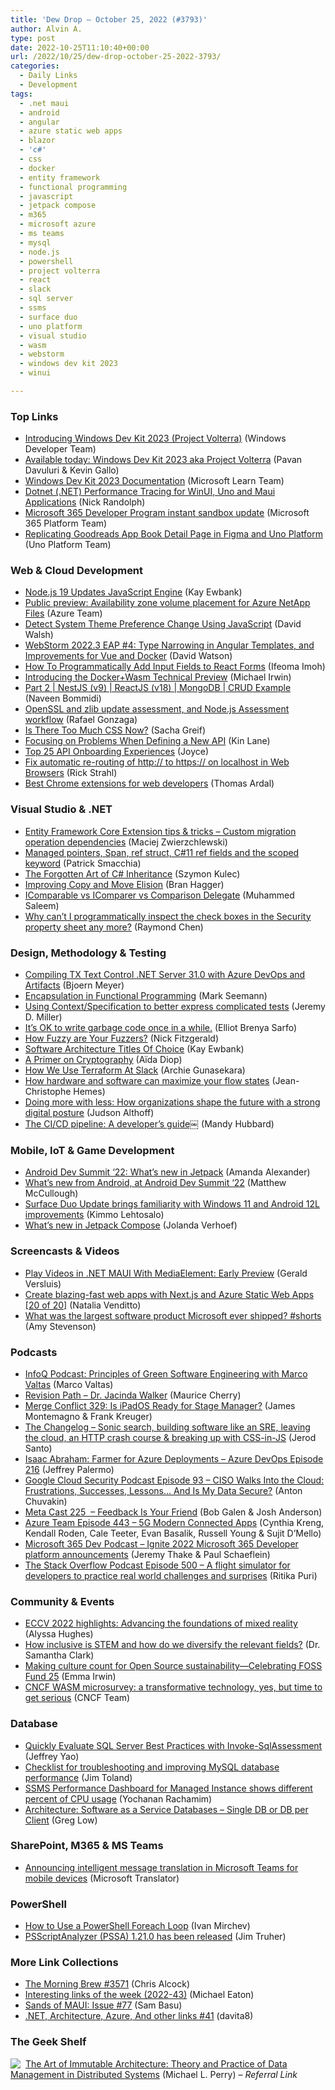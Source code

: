 ```yaml
---
title: 'Dew Drop – October 25, 2022 (#3793)'
author: Alvin A.
type: post
date: 2022-10-25T11:10:40+00:00
url: /2022/10/25/dew-drop-october-25-2022-3793/
categories:
  - Daily Links
  - Development
tags:
  - .net maui
  - android
  - angular
  - azure static web apps
  - blazor
  - 'c#'
  - css
  - docker
  - entity framework
  - functional programming
  - javascript
  - jetpack compose
  - m365
  - microsoft azure
  - ms teams
  - mysql
  - node.js
  - powershell
  - project volterra
  - react
  - slack
  - sql server
  - ssms
  - surface duo
  - uno platform
  - visual studio
  - wasm
  - webstorm
  - windows dev kit 2023
  - winui

---
```

### <a name="top"></a>Top Links

  * <a href="http://www.youtube.com/watch?v=rCehtBrB_pE" target="_blank" rel="noopener">Introducing Windows Dev Kit 2023 (Project Volterra)</a> (Windows Developer Team)
  * <a href="https://blogs.windows.com/windowsdeveloper/2022/10/24/available-today-windows-dev-kit-2023-aka-project-volterra/" target="_blank" rel="noopener">Available today: Windows Dev Kit 2023 aka Project Volterra</a> (Pavan Davuluri & Kevin Gallo)
  * <a href="https://learn.microsoft.com/en-us/windows/arm/dev-kit" target="_blank" rel="noopener">Windows Dev Kit 2023 Documentation</a> (Microsoft Learn Team)
  * <a href="https://nicksnettravels.builttoroam.com/dotnet-trace/" target="_blank" rel="noopener">Dotnet (.NET) Performance Tracing for WinUI, Uno and Maui Applications</a> (Nick Randolph)
  * <a href="https://devblogs.microsoft.com/microsoft365dev/microsoft-365-developer-program-instant-sandbox-update/" target="_blank" rel="noopener">Microsoft 365 Developer Program instant sandbox update</a> (Microsoft 365 Platform Team)
  * <a href="https://platform.uno/blog/replicating-goodreads-detail-page-in-figma-with-uno-platform/" target="_blank" rel="noopener">Replicating Goodreads App Book Detail Page in Figma and Uno Platform</a> (Uno Platform Team)

### <a name="web"></a>Web & Cloud Development

  * <a href="http://www.i-programmer.info/news/167-javascript/15817-nodejs-19-updates-javascript-engine.html" target="_blank" rel="noopener">Node.js 19 Updates JavaScript Engine</a> (Kay Ewbank)
  * <a href="https://azure.microsoft.com/en-us/updates/public-preview-availability-zone-volume-placement-for-azure-netapp-files/" target="_blank" rel="noopener">Public preview: Availability zone volume placement for Azure NetApp Files</a> (Azure Team)
  * <a href="https://davidwalsh.name/detect-system-theme-preference-change-using-javascript" target="_blank" rel="noopener">Detect System Theme Preference Change Using JavaScript</a> (David Walsh)
  * <a href="https://blog.jetbrains.com/webstorm/2022/10/webstorm-2022-3-eap-4/" target="_blank" rel="noopener">WebStorm 2022.3 EAP #4: Type Narrowing in Angular Templates, and Improvements for Vue and Docker</a> (David Watson)
  * <a href="https://www.telerik.com/blogs/how-to-programmatically-add-input-fields-react-forms" target="_blank" rel="noopener">How To Programmatically Add Input Fields to React Forms</a> (Ifeoma Imoh)
  * <a href="https://www.docker.com/blog/docker-wasm-technical-preview/" target="_blank" rel="noopener">Introducing the Docker+Wasm Technical Preview</a> (Michael Irwin)
  * <a href="https://www.learmoreseekmore.com/2022/10/part2-nestjs-v9-reactjs-v18-mongodb-crud-example.html" target="_blank" rel="noopener">Part 2 | NestJS (v9) | ReactJS (v18) | MongoDB | CRUD Example</a> (Naveen Bommidi)
  * <a href="https://nodejs.org/en/blog/vulnerability/openssl-and-zlib-vulnerability-assessment" target="_blank" rel="noopener">OpenSSL and zlib update assessment, and Node.js Assessment workflow</a> (Rafael Gonzaga)
  * <a href="https://css-tricks.com/is-there-too-much-css-now/" target="_blank" rel="noopener">Is There Too Much CSS Now?</a> (Sacha Greif)
  * <a href="http://apievangelist.com/2022/10/24/focusing-on-problems-when-defining-a-new-api/" target="_blank" rel="noopener">Focusing on Problems When Defining a New API</a> (Kin Lane)
  * <a href="https://blog.postman.com/top-25-api-onboarding-experiences/" target="_blank" rel="noopener">Top 25 API Onboarding Experiences</a> (Joyce)
  * <a href="https://weblog.west-wind.com/posts/2022/Oct/24/Fix-automatic-rerouting-of-http-to-https-on-localhost-in-Web-Browsers" target="_blank" rel="noopener">Fix automatic re-routing of http:// to https:// on localhost in Web Browsers</a> (Rick Strahl)
  * <a href="https://blog.elmah.io/best-chrome-extensions-for-web-developers/" target="_blank" rel="noopener">Best Chrome extensions for web developers</a> (Thomas Ardal)

### <a name="dotnet"></a>Visual Studio & .NET

  * <a href="https://maciejz.dev/entity-framework-core-extension-tips-tricks/" target="_blank" rel="noopener">Entity Framework Core Extension tips & tricks &#8211; Custom migration operation dependencies</a> (Maciej Zwierzchlewski)
  * <a href="https://blog.ndepend.com/managed-pointers-span-ref-struct-c11-ref-fields-and-the-scoped-keyword/" target="_blank" rel="noopener">Managed pointers, Span, ref struct, C#11 ref fields and the scoped keyword</a> (Patrick Smacchia)
  * <a href="https://blog.scooletz.com/2022/10/24/forgotten-art-of-c-sharp-inheritance" target="_blank" rel="noopener">The Forgotten Art of C# Inheritance</a> (Szymon Kulec)
  * <a href="https://devblogs.microsoft.com/cppblog/improving-copy-and-move-elision/" target="_blank" rel="noopener">Improving Copy and Move Elision</a> (Bran Hagger)
  * <a href="https://code-maze.com/csharp-icomparable-icomparer-comparison-delegate/" target="_blank" rel="noopener">IComparable vs IComparer vs Comparison Delegate</a> (Muhammed Saleem)
  * <a href="https://devblogs.microsoft.com/oldnewthing/20221024-00/?p=107313" target="_blank" rel="noopener">Why can’t I programmatically inspect the check boxes in the Security property sheet any more?</a> (Raymond Chen)

### <a name="design"></a>Design, Methodology & Testing

  * <a href="https://www.textcontrol.com/blog/2022/10/24/using-tx-text-control-with-build-servers/" target="_blank" rel="noopener">Compiling TX Text Control .NET Server 31.0 with Azure DevOps and Artifacts</a> (Bjoern Meyer)
  * <a href="https://blog.ploeh.dk/2022/10/24/encapsulation-in-functional-programming/" target="_blank" rel="noopener">Encapsulation in Functional Programming</a> (Mark Seemann)
  * <a href="https://jeremydmiller.com/2022/10/24/using-context-specification-to-better-express-complicated-tests/" target="_blank" rel="noopener">Using Context/Specification to better express complicated tests</a> (Jeremy D. Miller)
  * <a href="https://dev.to/elliot_brenyasarfo_18749/its-ok-to-write-garbage-code-once-in-a-while-3bjp" target="_blank" rel="noopener">It’s OK to write garbage code once in a while.</a> (Elliot Brenya Sarfo)
  * <a href="http://fitzgeraldnick.com/2022/10/24/how-fuzzy-are-your-fuzzers.html" target="_blank" rel="noopener">How Fuzzy are Your Fuzzers?</a> (Nick Fitzgerald)
  * <a href="http://www.i-programmer.info/professional-programmer/programmers-bookshelf/15820-software-architecture-titles-of-choice.html" target="_blank" rel="noopener">Software Architecture Titles Of Choice</a> (Kay Ewbank)
  * <a href="https://auth0.com/blog/a-primer-on-cryptography/" target="_blank" rel="noopener">A Primer on Cryptography</a> (Aïda Diop)
  * <a href="https://slack.engineering/how-we-use-terraform-at-slack/" target="_blank" rel="noopener">How We Use Terraform At Slack</a> (Archie Gunasekara)
  * <a href="https://stackoverflow.blog/2022/10/24/how-hardware-and-software-can-maximize-your-flow-states/" target="_blank" rel="noopener">How hardware and software can maximize your flow states</a> (Jean-Christophe Hemes)
  * <a href="https://blogs.microsoft.com/blog/2022/10/24/doing-more-with-less-how-organizations-shape-the-future-with-a-strong-digital-posture/" target="_blank" rel="noopener">Doing more with less: How organizations shape the future with a strong digital posture</a> (Judson Althoff)
  * <a href="https://www.architect.io/blog/2022-10-24/cicd-pipeline-guide/" target="_blank" rel="noopener">The CI/CD pipeline: A developer’s guide￼</a> (Mandy Hubbard)

### <a name="mobile"></a>Mobile, IoT & Game Development

  * <a href="http://android-developers.googleblog.com/2022/10/whats-new-in-jetpack-ads-22.html" target="_blank" rel="noopener">Android Dev Summit ‘22: What’s new in Jetpack</a> (Amanda Alexander)
  * <a href="http://android-developers.googleblog.com/2022/10/new-from-android-ads-22.html" target="_blank" rel="noopener">What’s new from Android, at Android Dev Summit ‘22</a> (Matthew McCullough)
  * <a href="https://blogs.windows.com/devices/2022/10/24/surface-duo-update-brings-familiarity-with-windows-11-and-android-12l-improvements/" target="_blank" rel="noopener">Surface Duo Update brings familiarity with Windows 11 and Android 12L improvements</a> (Kimmo Lehtosalo)
  * <a href="http://android-developers.googleblog.com/2022/10/whats-new-in-jetpack-compose.html" target="_blank" rel="noopener">What’s new in Jetpack Compose</a> (Jolanda Verhoef)

### <a name="videos"></a>Screencasts & Videos

  * <a href="http://www.youtube.com/watch?v=WbuqICqCLtI" target="_blank" rel="noopener">Play Videos in .NET MAUI With MediaElement: Early Preview</a> (Gerald Versluis)
  * <a href="http://www.youtube.com/watch?v=w6uH1CZEhcg" target="_blank" rel="noopener">Create blazing-fast web apps with Next.js and Azure Static Web Apps [20 of 20]</a> (Natalia Venditto)
  * <a href="http://www.youtube.com/watch?v=1JXivQ3HgHg" target="_blank" rel="noopener">What was the largest software product Microsoft ever shipped? #shorts</a> (Amy Stevenson)

### <a name="podcasts"></a>Podcasts

  * <a href="https://www.infoq.com/podcasts/green-software-engineering-principles-2/" target="_blank" rel="noopener">InfoQ Podcast: Principles of Green Software Engineering with Marco Valtas</a> (Marco Valtas)
  * <a href="https://revisionpath.com/dr-jacinda-walker" target="_blank" rel="noopener">Revision Path &#8211; Dr. Jacinda Walker</a> (Maurice Cherry)
  * <a href="http://www.mergeconflict.fm/329" target="_blank" rel="noopener">Merge Conflict 329: Is iPadOS Ready for Stage Manager?</a> (James Montemagno & Frank Kreuger)
  * <a href="https://changelog.com/podcast/news-2022-10-24" target="_blank" rel="noopener">The Changelog &#8211; Sonic search, building software like an SRE, leaving the cloud, an HTTP crash course & breaking up with CSS-in-JS</a> (Jerod Santo)
  * <a href="http://feed.azuredevops.show/isaac-abraham-farmer-for-azure-deployments-episode-216" target="_blank" rel="noopener">Isaac Abraham: Farmer for Azure Deployments &#8211; Azure DevOps Episode 216</a> (Jeffrey Palermo)
  * <a href="https://cloudsecuritypodcast.libsyn.com/ep93-ciso-walks-into-the-cloud-frustrations-successes-lessons-and-is-my-data-secure" target="_blank" rel="noopener">Google Cloud Security Podcast Episode 93 &#8211; CISO Walks Into the Cloud: Frustrations, Successes, Lessons&#8230; And Is My Data Secure?</a> (Anton Chuvakin)
  * <a href="https://www.meta-cast.com/episode/225-feedback-is-your-friend" target="_blank" rel="noopener">Meta Cast 225&nbsp; &#8211; Feedback Is Your Friend</a> (Bob Galen & Josh Anderson)
  * <a href="http://azpodcast.azurewebsites.net/post/Episode-443-5G-Modern-Connected-Apps" target="_blank" rel="noopener">Azure Team Episode 443 &#8211; 5G Modern Connected Apps</a> (Cynthia Kreng, Kendall Roden, Cale Teeter, Evan Basalik, Russell Young & Sujit D&#8217;Mello)
  * <a href="https://www.m365devpodcast.com/e/ignite-2022-microsoft-365-developer-platform-announcements/" target="_blank" rel="noopener">Microsoft 365 Dev Podcast &#8211; Ignite 2022 Microsoft 365 Developer platform announcements</a> (Jeremy Thake & Paul Schaeflein)
  * <a href="https://stackoverflow.blog/2022/10/25/a-flight-simulator-for-developers-to-practice-real-world-challenges-and-surprises-ep-500/" target="_blank" rel="noopener">The Stack Overflow Podcast Episode 500 &#8211; A flight simulator for developers to practice real world challenges and surprises</a> (Ritika Puri)

### <a name="events"></a>Community & Events

  * <a href="https://www.microsoft.com/en-us/research/blog/eccv-2022-highlights-advancing-the-foundations-of-mixed-reality/" target="_blank" rel="noopener">ECCV 2022 highlights: Advancing the foundations of mixed reality</a> (Alyssa Hughes)
  * <a href="https://betanews.com/2022/10/24/how-inclusive-is-stem/" target="_blank" rel="noopener">How inclusive is STEM and how do we diversify the relevant fields?</a> (Dr. Samantha Clark)
  * <a href="https://cloudblogs.microsoft.com/opensource/2022/10/24/making-culture-count-for-open-source-sustainability-celebrating-foss-fund-25/" target="_blank" rel="noopener">Making culture count for Open Source sustainability—Celebrating FOSS Fund 25</a> (Emma Irwin)
  * <a href="https://www.cncf.io/blog/2022/10/24/cncf-wasm-microsurvey-a-transformative-technology-yes-but-time-to-get-serious/" target="_blank" rel="noopener">CNCF WASM microsurvey: a transformative technology, yes, but time to get serious</a> (CNCF Team)

### <a name="sql"></a>Database

  * <a href="https://www.mssqltips.com/sqlservertip/7435/check-sql-server-best-practice-settings-invoke-sqlassessment/" target="_blank" rel="noopener">Quickly Evaluate SQL Server Best Practices with Invoke-SqlAssessment</a> (Jeffrey Yao)
  * <a href="https://techcommunity.microsoft.com/t5/azure-database-for-mysql-blog/checklist-for-troubleshooting-and-improving-mysql-database/ba-p/3660822" target="_blank" rel="noopener">Checklist for troubleshooting and improving MySQL database performance</a> (Jim Toland)
  * <a href="https://techcommunity.microsoft.com/t5/azure-database-support-blog/ssms-performance-dashboard-for-managed-instance-shows-different/ba-p/3659755" target="_blank" rel="noopener">SSMS Performance Dashboard for Managed Instance shows different percent of CPU usage</a> (Yochanan Rachamim)
  * <a href="https://techcommunity.microsoft.com/t5/azure-architecture-blog/architecture-software-as-a-service-databases-single-db-or-db-per/ba-p/3658819" target="_blank" rel="noopener">Architecture: Software as a Service Databases – Single DB or DB per Client</a> (Greg Low)

### <a name="sp"></a>SharePoint, M365 & MS Teams

  * <a href="https://www.microsoft.com/en-us/translator/blog/2022/10/24/announcing-intelligent-message-translation-in-microsoft-teams-for-mobile-devices/" target="_blank" rel="noopener">Announcing intelligent message translation in Microsoft Teams for mobile devices</a> (Microsoft Translator)

### <a name="ps"></a>PowerShell

  * <a href="https://petri.com/powershell-foreach/" target="_blank" rel="noopener">How to Use a PowerShell Foreach Loop</a> (Ivan Mirchev)
  * <a href="https://devblogs.microsoft.com/powershell/psscriptanalyzer-pssa-1-21-0-has-been-released/" target="_blank" rel="noopener">PSScriptAnalyzer (PSSA) 1.21.0 has been released</a> (Jim Truher)

### <a name="links"></a>More Link Collections

  * <a href="https://blog.cwa.me.uk/2022/10/25/the-morning-brew-3571/" target="_blank" rel="noopener">The Morning Brew #3571</a> (Chris Alcock)
  * <a href="https://samestuffdifferentday.com/2022/10/24/Interesting-links-of-the-week-2022-43/" target="_blank" rel="noopener">Interesting links of the week (2022-43)</a> (Michael Eaton)
  * <a href="https://www.telerik.com/blogs/sands-maui-issue-77" target="_blank" rel="noopener">Sands of MAUI: Issue #77</a> (Sam Basu)
  * <a href="https://davidshergilashvili.space/2022/10/24/net-architecture-azure-and-other-links-41/" target="_blank" rel="noopener">.NET, Architecture, Azure, And other links #41</a> (davita8)

### <a name="shelf"></a>The Geek Shelf

<a href="https://www.amazon.com/dp/1484259548/?tag=amavin-20" target="_blank" rel="noopener"><img decoding="async" align="left" style="margin: 0px 4px 0px 0px; border: 0px currentcolor; border-image: none; float: left; display: inline; background-image: none;" src="https://m.media-amazon.com/images/I/41gD2TQ2WZL._SS135_.jpg" border="0" /></a>&nbsp;<a href="https://www.amazon.com/dp/1484259548/?tag=amavin-20" target="_blank" rel="noopener">The Art of Immutable Architecture: Theory and Practice of Data Management in Distributed Systems</a> (Michael L. Perry) _&#8211; Referral Link_